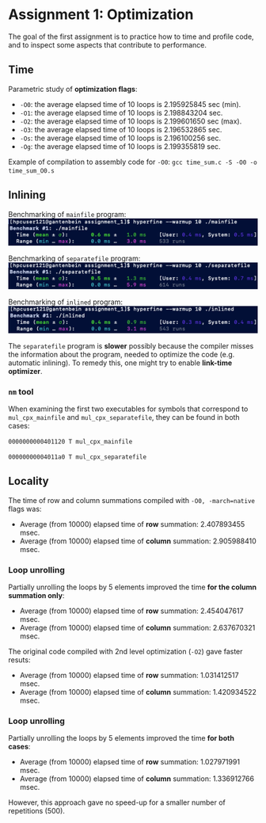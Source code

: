 [//]: # (To preview markdown file in Emacs type C-c C-c p)

# Assignment 1: Optimization
The goal of the first assignment is to practice how to time and profile code,
and to inspect some aspects that contribute to performance.

## Time
Parametric study of **optimization flags**:

- `-O0`: the average elapsed time of 10 loops is 2.195925845 sec (min).
- `-O1`: the average elapsed time of 10 loops is 2.198843204 sec.
- `-O2`: the average elapsed time of 10 loops is 2.199601650 sec (max).
- `-O3`: the average elapsed time of 10 loops is 2.196532865 sec.
- `-Os`: the average elapsed time of 10 loops is 2.196100256 sec.
- `-Og`: the average elapsed time of 10 loops is 2.199355819 sec.

Example of compilation to assembly code for `-O0`:
`gcc time_sum.c -S -O0 -o time_sum_O0.s`

## Inlining
Benchmarking of `mainfile` program:
![mainfile benchmark](./img/benchmark_mainfile.png)

Benchmarking of `separatefile` program:
![separatefile benchmark](./img/benchmark_separatefile.png)

Benchmarking of `inlined` program:
![inlined benchmark](./img/benchmark_inlined.png)

The `separatefile` program is **slower** possibly because the compiler
misses the information about the program, needed to optimize the
code (e.g. automatic inlining).
To remedy this, one might try to enable **link-time optimizer**.

### `nm` tool
When examining the first two executables for symbols that correspond to
`mul_cpx_mainfile` and `mul_cpx_separatefile`, they can be found in
both cases:

`0000000000401120 T mul_cpx_mainfile`

`00000000004011a0 T mul_cpx_separatefile`

## Locality
The time of row and column summations compiled with `-O0, -march=native` flags was:

- Average (from 10000) elapsed time of **row** summation: 2.407893455 msec.
- Average (from 10000) elapsed time of **column** summation: 2.905988410 msec.

### Loop unrolling
Partially unrolling the loops by 5 elements improved the time **for the column
summation only**:

- Average (from 10000) elapsed time of **row** summation: 2.454047617 msec.
- Average (from 10000) elapsed time of **column** summation: 2.637670321 msec.


The original code compiled with 2nd level optimization (`-O2`) gave faster resuts:

- Average (from 10000) elapsed time of **row** summation: 1.031412517 msec.
- Average (from 10000) elapsed time of **column** summation: 1.420934522 msec.

### Loop unrolling
Partially unrolling the loops by 5 elements improved the time **for both cases**:

- Average (from 10000) elapsed time of **row** summation: 1.027971991 msec.
- Average (from 10000) elapsed time of **column** summation: 1.336912766 msec.

However, this approach gave no speed-up for a smaller number of repetitions (500).
